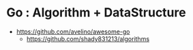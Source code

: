 # Go : Algorithm + DataStructure

* https://github.com/avelino/awesome-go
  * https://github.com/shady831213/algorithms